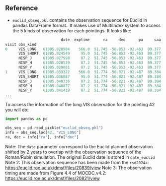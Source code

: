 ## Reference
* `euclid_obseq.pkl` contains the observation sequence for Euclid in pandas DataFrame format.. It makes use of MultiIndex system to access the 5 kinds of observation for each pointings.
It looks like:
```python
                         date  exptime      ra     dec      pa     saa  filter   date_euclid  obs_id  pointing_id  patch_id  dither_id  line_obseq
visit obs_kind
0     VIS_LONG   61085.020984    566.0  51.745 -56.853 -92.463  89.377     VIS  60354.020984       1            1         1          0          77
      VIS_SHORT  61085.024549     95.0  51.745 -56.853 -92.463  89.377     VIS  60354.024549       1            1         1          0          77
      NISP_J     61085.027998     87.2  51.745 -56.853 -92.463  89.377  NISP_J  60354.027998       1            1         1          0          77
      NISP_H     61085.028539     87.2  51.745 -56.853 -92.463  89.377  NISP_H  60354.028539       1            1         1          0          77
      NISP_Y     61085.029081     87.2  51.745 -56.853 -92.463  89.377  NISP_Y  60354.029081       1            1         1          0          77
1     VIS_LONG   61085.033322    566.0  51.774 -56.821 -92.487  89.384     VIS  60354.033322       1            2         1          1          79
      VIS_SHORT  61085.036887     95.0  51.774 -56.821 -92.487  89.384     VIS  60354.036887       1            2         1          1          79
      NISP_J     61085.040336     87.2  51.774 -56.821 -92.487  89.384  NISP_J  60354.040336       1            2         1          1          79
      NISP_H     61085.040877     87.2  51.774 -56.821 -92.487  89.384  NISP_H  60354.040877       1            2         1          1          79
      NISP_Y     61085.041419     87.2  51.774 -56.821 -92.487  89.384  NISP_Y  60354.041419       1            2         1          1          79
...
```
To access the information of the long VIS observation for the pointing 42 you will do:
```python
import pandas as pd

obs_seq = pd.read_pickle("euclid_obseq.pkl")
info = obs_seq.loc[42, "VIS_LONG"]
ra, dec = info["ra"], info["dec"]
```
Note: The `date` parameter correspond to the Euclid planned observation shifted by 2 years to overlap with the observation sequence of the Roman/Rubin simulation. The original Euclid date is stored in `date_euclid`
Note 2: This observation sequence has been made from the `rsd2024a`: https://euclid.roe.ac.uk/dmsf/files/20839/view
Note 3: The observation timing are made from Figure 4.4 of MOCDC_v4.2: https://euclid.roe.ac.uk/dmsf/files/20821/view
